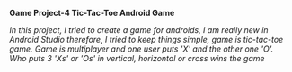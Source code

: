 **Game Project-4 Tic-Tac-Toe Android Game**

*In this project, I tried to create a game for androids, I am really new in Android Studio therefore, I tried to keep things simple, game is tic-tac-toe game. Game is multiplayer and one user puts 'X' and the other one 'O'. Who puts 3 'Xs' or 'Os' in vertical, horizontal or cross wins the game*
